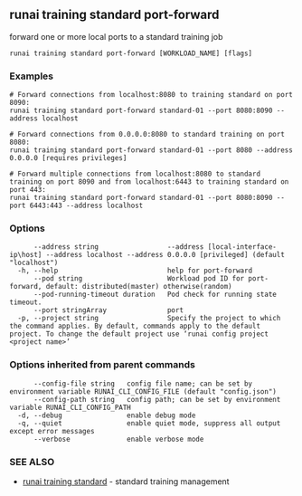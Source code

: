 ## runai training standard port-forward

forward one or more local ports to a standard training job

```
runai training standard port-forward [WORKLOAD_NAME] [flags]
```

### Examples

```
# Forward connections from localhost:8080 to training standard on port 8090:
runai training standard port-forward standard-01 --port 8080:8090 --address localhost

# Forward connections from 0.0.0.0:8080 to standard training on port 8080:
runai training standard port-forward standard-01 --port 8080 --address 0.0.0.0 [requires privileges]

# Forward multiple connections from localhost:8080 to standard training on port 8090 and from localhost:6443 to training standard on port 443:
runai training standard port-forward standard-01 --port 8080:8090 --port 6443:443 --address localhost
```

### Options

```
      --address string                 --address [local-interface-ip\host] --address localhost --address 0.0.0.0 [privileged] (default "localhost")
  -h, --help                           help for port-forward
      --pod string                     Workload pod ID for port-forward, default: distributed(master) otherwise(random)
      --pod-running-timeout duration   Pod check for running state timeout.
      --port stringArray               port
  -p, --project string                 Specify the project to which the command applies. By default, commands apply to the default project. To change the default project use ‘runai config project <project name>’
```

### Options inherited from parent commands

```
      --config-file string   config file name; can be set by environment variable RUNAI_CLI_CONFIG_FILE (default "config.json")
      --config-path string   config path; can be set by environment variable RUNAI_CLI_CONFIG_PATH
  -d, --debug                enable debug mode
  -q, --quiet                enable quiet mode, suppress all output except error messages
      --verbose              enable verbose mode
```

### SEE ALSO

* [runai training standard](runai_training_standard.md)	 - standard training management

